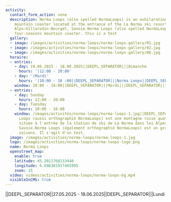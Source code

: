 ```yaml
---
activity:
  contact_form_action: none
  description: Norma Loops (also spelled NormaLoops) is an exhilarating four‑seasons
    mountain coaster located at the entrance of the La Norma ski resort in the French
    Alps—Villarodin‑Bourget, Savoie.Norma Loops (also spelled NormaLoops) is an exhilarating
    four‑seasons mountain coaster. this is a test
  gallery:
  - image: /images/activities/norma-loops/norma-loops-gallery/01.jpg
  - image: /images/activities/norma-loops/norma-loops-gallery/02.jpg
  - image: /images/activities/norma-loops/norma-loops-gallery/06.jpg
  horaire:
  - entries:
    - day: 19.06.2025 - 18.08.2025||DEEPL_SEPARATOR|||Dimanche
      hours: '|12:00 - 20:00'
    - day: '|Mardi'
      hours: '|10:00 - 16 :00||DEEPL_SEPARATOR|||Norma Loops||DEEPL_SEPARATOR|||none||DEEPL_SEPARATOR|||videos/activities/norma-loops/norma-loops-bg.mp4'
    window: 10:00 - 18:00||DEEPL_SEPARATOR|||Mardi|||DEEPL_SEPARATOR||11:00 - 17:00
  - entries:
    - day: Sunday
      hours: 12:00 - 20:00
    - day: Tuesday
      hours: 10:00 - 16:00
    window: /images/activités/norma-loops/norma-loops-1.jpg||DEEPL_SEPARATOR|||Norma
      Loops (aussi orthographié NormaLoops) est une montagne russe quatre saisons
      située à l'entrée de la station de ski de La Norma dans les Alpes françaises-Villarodin-Bourget,
      Savoie.Norma Loops (également orthographié NormaLoops) est un grand huit quatre
      saisons. Il s'agit d'un test.
  image: /images/activities/norma-loops/norma-loops-1.jpg
  logo: /images/activities/norma-loops/norma-loops-logo.png
  name: Norma Loops
  openstreet_map:
    enable: true
    latitude: 45.2011768133446
    longitude: 6.696381917465995
    zoom: 15
  video: videos/activities/norma-loops/norma-loops-bg.mp4
  visibleInCMS: true
---
```


||DEEPL_SEPARATOR||27.05.2025 - 18.06.2025||DEEPL_SEPARATOR|||Lundi